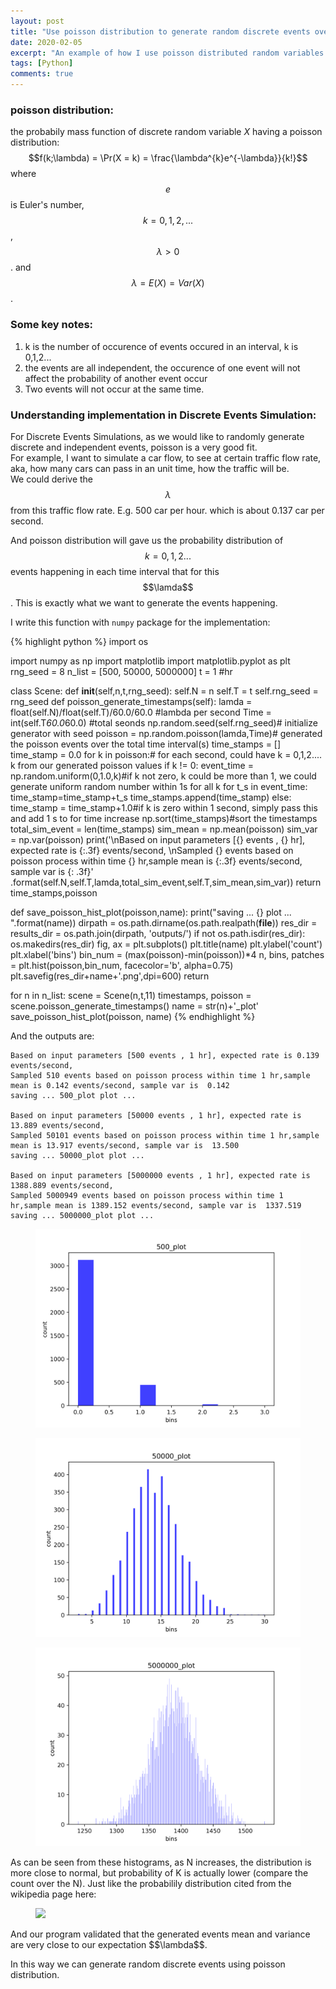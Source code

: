 ```yaml
---
layout: post
title: "Use poisson distribution to generate random discrete events over a time for simulation"
date: 2020-02-05
excerpt: "An example of how I use poisson distributed random variables to generate discrete events"
tags: [Python]
comments: true
---
```

### poisson distribution:

the probabily mass function of discrete random variable $X$ having a poisson distribution:
$$f(k;\lambda) = \Pr(X = k) = \frac{\lambda^{k}e^{-\lambda}}{k!}$$
where $$e$$ is Euler's number, $$k = 0,1,2,...$$ , $$\lambda > 0$$. and $$\lambda = E(X) = Var(X)$$. 

### Some key notes:
1. k is the number of occurence of events occured in an interval, k is 0,1,2...
2. the events are all independent, the occurence of one event will not affect the probability of another event occur
3. Two events will not occur at the same time. 

### Understanding implementation in Discrete Events Simulation:
For Discrete Events Simulations, as we would like to randomly generate discrete and independent events, poisson is a very good fit. <br>
For example, I want to simulate a car flow, to see at certain traffic flow rate, aka, how many cars can pass in an unit time, how the traffic will be. <br>
We could derive the $$\lambda$$ from this traffic flow rate. E.g. 500 car per hour. which is about 0.137 car per second. <br>

And poisson distribution will gave us the probability distribution of $$k = 0,1,2 ... $$ events happening in each time interval that for this $$\lamda$$. This is exactly what we want to generate the events happening. 

I write this function with `numpy` package for the implementation:

{% highlight python %}
import os

import numpy as np
import matplotlib
import matplotlib.pyplot as plt
rng_seed = 8
n_list = [500, 50000, 5000000]
t = 1 #hr

class Scene:
    def __init__(self,n,t,rng_seed):
        self.N = n
        self.T = t
        self.rng_seed = rng_seed
    def poisson_generate_timestamps(self):
            lamda = float(self.N)/float(self.T)/60.0/60.0 #lambda per second
            Time = int(self.T*60.0*60.0) #total seonds
            np.random.seed(self.rng_seed)# initialize generator with seed
            poisson = np.random.poisson(lamda,Time)# generated the poisson events over the total time interval(s)
            time_stamps = []
            time_stamp = 0.0
            for k in poisson:# for each second, could have k = 0,1,2.... k from our generated poisson values
                if k != 0:
                    event_time = np.random.uniform(0,1.0,k)#if k not zero, k could be more than 1, we could generate uniform random number within 1s for all k
                    for t_s in event_time:
                        time_stamp=time_stamp+t_s
                        time_stamps.append(time_stamp)
                else:
                    time_stamp = time_stamp+1.0#if k is zero within 1 second, simply pass this and add 1 s to for time increase
            np.sort(time_stamps)#sort the timestamps
            total_sim_event = len(time_stamps)
            sim_mean = np.mean(poisson)
            sim_var = np.var(poisson)
            print('\nBased on input parameters [{} events , {} hr], expected rate is {:.3f} events/second, \nSampled {} events based on poisson process within time {} hr,sample mean is {:.3f} events/second, sample var is {: .3f}'\
                .format(self.N,self.T,lamda,total_sim_event,self.T,sim_mean,sim_var))
            return time_stamps,poisson

def save_poisson_hist_plot(poisson,name):
    print("saving ... {} plot ... ".format(name)) 
    dirpath = os.path.dirname(os.path.realpath(__file__))
    res_dir = results_dir = os.path.join(dirpath, 'outputs/')
    if not os.path.isdir(res_dir):
        os.makedirs(res_dir)
    fig, ax = plt.subplots()
    plt.title(name)
    plt.ylabel('count')
    plt.xlabel('bins')
    bin_num = (max(poisson)-min(poisson))*4
    n, bins, patches = plt.hist(poisson,bin_num, facecolor='b', alpha=0.75)
    plt.savefig(res_dir+name+'.png',dpi=600)
    return

for n in n_list:
    scene = Scene(n,t,11)
    timestamps, poisson = scene.poisson_generate_timestamps()
    name = str(n)+'_plot'
    save_poisson_hist_plot(poisson, name)
{% endhighlight %}

And the outputs are:<br>
```
Based on input parameters [500 events , 1 hr], expected rate is 0.139 events/second, 
Sampled 510 events based on poisson process within time 1 hr,sample mean is 0.142 events/second, sample var is  0.142
saving ... 500_plot plot ... 

Based on input parameters [50000 events , 1 hr], expected rate is 13.889 events/second, 
Sampled 50101 events based on poisson process within time 1 hr,sample mean is 13.917 events/second, sample var is  13.500
saving ... 50000_plot plot ... 

Based on input parameters [5000000 events , 1 hr], expected rate is 1388.889 events/second, 
Sampled 5000949 events based on poisson process within time 1 hr,sample mean is 1389.152 events/second, sample var is  1337.519
saving ... 5000000_plot plot ... 
```
<figure>
	<a href="https://raw.githubusercontent.com/MUYANGGUO/Simulation-DES/master/README_FILES/500_plot.png"><img src="https://raw.githubusercontent.com/MUYANGGUO/Simulation-DES/master/README_FILES/500_plot.png"></a>
</figure>
<figure>
	<a href="https://raw.githubusercontent.com/MUYANGGUO/Simulation-DES/master/README_FILES/50000_plot.png"><img src="https://raw.githubusercontent.com/MUYANGGUO/Simulation-DES/master/README_FILES/50000_plot.png"></a>
</figure>
<figure>
	<a href="https://raw.githubusercontent.com/MUYANGGUO/Simulation-DES/master/README_FILES/5000000_plot.png"><img src="https://raw.githubusercontent.com/MUYANGGUO/Simulation-DES/master/README_FILES/5000000_plot.png"></a>
</figure>

As can be seen from these histograms, as N increases, the distribution is more close to normal, but probability of K is actually lower (compare the count over the N). Just like the probabilily distribution cited from the wikipedia page here:
<figure>
	<a href="https://upload.wikimedia.org/wikipedia/commons/1/16/Poisson_pmf.svg"><img src="https://upload.wikimedia.org/wikipedia/commons/1/16/Poisson_pmf.svg"></a>
</figure>
And our program validated that the generated events mean and variance are very close to our expectation $$\lambda$$.

In this way we can generate random discrete events using poisson distribution. 
